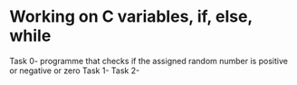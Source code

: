# Working on C variables, if, else, while

Task 0- programme that checks if the assigned random number is positive or negative or zero
Task 1-
Task 2-
